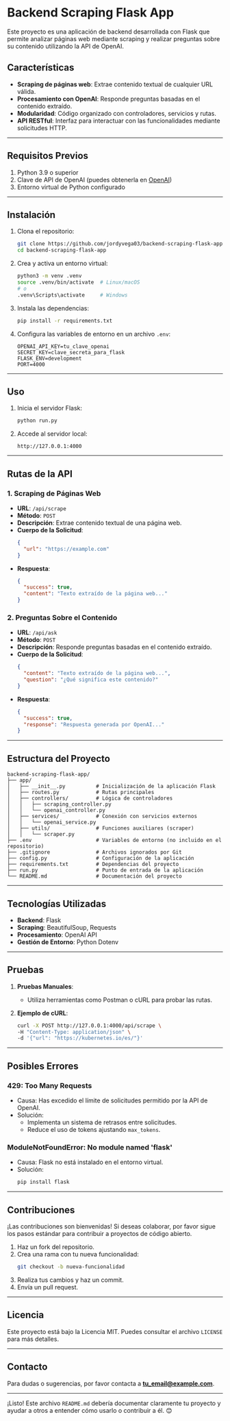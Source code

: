# **Backend Scraping Flask App**

Este proyecto es una aplicación de backend desarrollada con Flask que permite analizar páginas web mediante scraping y realizar preguntas sobre su contenido utilizando la API de OpenAI.

## **Características**
- **Scraping de páginas web**: Extrae contenido textual de cualquier URL válida.
- **Procesamiento con OpenAI**: Responde preguntas basadas en el contenido extraído.
- **Modularidad**: Código organizado con controladores, servicios y rutas.
- **API RESTful**: Interfaz para interactuar con las funcionalidades mediante solicitudes HTTP.

---

## **Requisitos Previos**

1. Python 3.9 o superior
2. Clave de API de OpenAI (puedes obtenerla en [OpenAI](https://platform.openai.com/))
3. Entorno virtual de Python configurado

---

## **Instalación**

1. Clona el repositorio:
   ```bash
   git clone https://github.com/jordyvega03/backend-scraping-flask-app.git
   cd backend-scraping-flask-app
   ```

2. Crea y activa un entorno virtual:
   ```bash
   python3 -m venv .venv
   source .venv/bin/activate  # Linux/macOS
   # o
   .venv\Scripts\activate     # Windows
   ```

3. Instala las dependencias:
   ```bash
   pip install -r requirements.txt
   ```

4. Configura las variables de entorno en un archivo `.env`:
   ```plaintext
   OPENAI_API_KEY=tu_clave_openai
   SECRET_KEY=clave_secreta_para_flask
   FLASK_ENV=development
   PORT=4000
   ```

---

## **Uso**

1. Inicia el servidor Flask:
   ```bash
   python run.py
   ```

2. Accede al servidor local:
   ```
   http://127.0.0.1:4000
   ```

---

## **Rutas de la API**

### **1. Scraping de Páginas Web**
- **URL**: `/api/scrape`
- **Método**: `POST`
- **Descripción**: Extrae contenido textual de una página web.
- **Cuerpo de la Solicitud**:
  ```json
  {
    "url": "https://example.com"
  }
  ```
- **Respuesta**:
  ```json
  {
    "success": true,
    "content": "Texto extraído de la página web..."
  }
  ```

### **2. Preguntas Sobre el Contenido**
- **URL**: `/api/ask`
- **Método**: `POST`
- **Descripción**: Responde preguntas basadas en el contenido extraído.
- **Cuerpo de la Solicitud**:
  ```json
  {
    "content": "Texto extraído de la página web...",
    "question": "¿Qué significa este contenido?"
  }
  ```
- **Respuesta**:
  ```json
  {
    "success": true,
    "response": "Respuesta generada por OpenAI..."
  }
  ```

---

## **Estructura del Proyecto**

```
backend-scraping-flask-app/
├── app/
│   ├── __init__.py          # Inicialización de la aplicación Flask
│   ├── routes.py            # Rutas principales
│   ├── controllers/         # Lógica de controladores
│   │   ├── scraping_controller.py
│   │   └── openai_controller.py
│   ├── services/            # Conexión con servicios externos
│   │   └── openai_service.py
│   ├── utils/               # Funciones auxiliares (scraper)
│   │   └── scraper.py
├── .env                     # Variables de entorno (no incluido en el repositorio)
├── .gitignore               # Archivos ignorados por Git
├── config.py                # Configuración de la aplicación
├── requirements.txt         # Dependencias del proyecto
├── run.py                   # Punto de entrada de la aplicación
└── README.md                # Documentación del proyecto
```

---

## **Tecnologías Utilizadas**
- **Backend**: Flask
- **Scraping**: BeautifulSoup, Requests
- **Procesamiento**: OpenAI API
- **Gestión de Entorno**: Python Dotenv

---

## **Pruebas**

1. **Pruebas Manuales**:
   - Utiliza herramientas como Postman o cURL para probar las rutas.

2. **Ejemplo de cURL**:
   ```bash
   curl -X POST http://127.0.0.1:4000/api/scrape \
   -H "Content-Type: application/json" \
   -d '{"url": "https://kubernetes.io/es/"}'
   ```

---

## **Posibles Errores**

### **429: Too Many Requests**
- Causa: Has excedido el límite de solicitudes permitido por la API de OpenAI.
- Solución:
  - Implementa un sistema de retrasos entre solicitudes.
  - Reduce el uso de tokens ajustando `max_tokens`.

### **ModuleNotFoundError: No module named 'flask'**
- Causa: Flask no está instalado en el entorno virtual.
- Solución:
  ```bash
  pip install flask
  ```

---

## **Contribuciones**
¡Las contribuciones son bienvenidas! Si deseas colaborar, por favor sigue los pasos estándar para contribuir a proyectos de código abierto.

1. Haz un fork del repositorio.
2. Crea una rama con tu nueva funcionalidad:
   ```bash
   git checkout -b nueva-funcionalidad
   ```
3. Realiza tus cambios y haz un commit.
4. Envía un pull request.

---

## **Licencia**
Este proyecto está bajo la Licencia MIT. Puedes consultar el archivo `LICENSE` para más detalles.

---

## **Contacto**
Para dudas o sugerencias, por favor contacta a **[tu_email@example.com](mailto:jordyvega15@gmail.com)**.

--- 

¡Listo! Este archivo `README.md` debería documentar claramente tu proyecto y ayudar a otros a entender cómo usarlo o contribuir a él. 😊